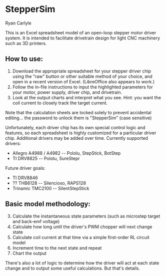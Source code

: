 # StepperSim
Ryan Carlyle

This is an Excel spreadsheet model of an open-loop stepper motor driver system. It is intended to facilitate drivetrain design for light CNC machinery such as 3D printers. 

## How to use:
1. Download the appropriate spreadsheet for your stepper driver chip using the "raw" button or other suitable method of your choice, and open in a recent version of Excel. (LibreOffice also appears to work.)
2. Follow the in-file instructions to input the highlighted parameters for your motor, power supply, driver chip, and drivetrain.
3. Look at the output charts and interpret what you see. Hint: you want the coil current to closely track the target current.

Note that the calculation sheets are locked solely to prevent accidental editing... the password to unlock them is "StepperSim" (case sensitive)

Unfortunately, each driver chip has its own special control logic and features, so each spreadsheet is highly customized for a particular driver chip. Additional drivers may be added over time. Currently supported drivers:
- Allegro A4988 / A4982 -- Pololu, StepStick, BotStep
- TI DRV8825 -- Pololu, SureStepr

Future driver goals:
- TI DRV8846
- ?? THB6128 -- Silencioso, RAPS128
- Trinamic TMC2100 -- SilentStepStick

## Basic model methodology:
3. Calculate the instantaneous state parameters (such as microstep target and back-emf voltage)
4. Calculate how long until the driver's PWM chopper will next change state
4. Calculate coil current at that time via a simple first-order RL circuit model
5. Increment time to the next state and repeat
6. Chart the output

There's also a lot of logic to determine how the driver will act at each state change and to output some useful calculations. But that's details. 
